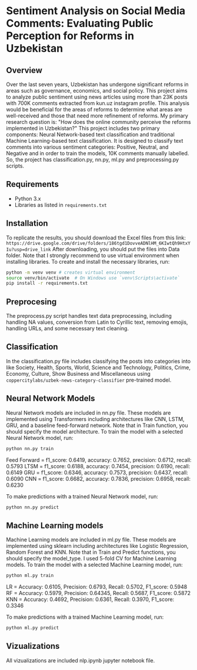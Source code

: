 # Sentiment Analysis on Social Media Comments: Evaluating Public Perception for Reforms in Uzbekistan

## Overview
Over the last seven years, Uzbekistan has undergone significant reforms in areas such as governance, economics, and social policy. This project aims to analyze public sentiment using news articles using more than 23K posts with 700K comments extracted from kun.uz instagram profile. This analysis would be beneficial for the areas of reforms to determine what areas are well-received and those that need more refinement of reforms. My primary research question is: "How does the online community perceive the reforms implemented in Uzbekistan?" This project includes two primary components: Neural Network-based text classification and traditional Machine Learning-based text classification. It is designed to classify text comments into various sentiment categories: Positive, Neutral, and Negative and in order to train the models, 10K comments manually labelled. So, the project has classification.py, nn.py, ml.py and preprocessing.py scripts.

## Requirements
- Python 3.x
- Libraries as listed in `requirements.txt`

## Installation
To replicate the results, you should download the Excel files from this link: `https://drive.google.com/drive/folders/186tgd1DovveADNlHM_6KIwtQh9HtxYIu?usp=drive_link`
After downloading, you should put the files into Data folder. Note that I strongly recommend to use virtual environment when installing libraries.
To create and install the necessary libraries, run:
```bash
python -m venv venv # creates virtual environment
source venv/bin/activate  # On Windows use `venv\Scripts\activate`
pip install -r requirements.txt
```

## Preprocesing
The preprocess.py script handles text data preprocessing, including handling NA values, conversion from Latin to Cyrillic text, removing emojis, handling URLs, and some necessary text cleaning.

## Classification
In the classification.py file includes classifying the posts into categories into like Society, Health, Sports, World, Science and Technology, Politics, Crime, Economy, Culture, Show Business and Miscellaneous using `coppercitylabs/uzbek-news-category-classifier` pre-trained model.

## Neural Network Models
Neural Network models are included in nn.py file. These models are implemented using Transformers including architectures like CNN, LSTM, GRU, and a baseline feed-forward network. Note that in Train function, you should specify the model architecture. To train the model with a selected Neural Network model, run:
```bash
python nn.py train
```

Feed Forward = f1_score: 0.6419, accuracy: 0.7652, precision: 0.6712, recall: 0.5793
LTSM = f1_score: 0.6188, accuracy: 0.7454, precision: 0.6190, recall: 0.6149
GRU = f1_score: 0.6346, accuracy: 0.7573, precision: 0.6437, recall: 0.6090
CNN = f1_score: 0.6682, accuracy: 0.7836, precision: 0.6958, recall: 0.6230

To make predictions with a trained Neural Network model, run:
```bash
python nn.py predict
```

## Machine Learning models
Machine Learning models are included in ml.py file. These models are implemented using sklearn including architectures like Logistic Regression, Random Forest and KNN. Note that in Train and Predict functions, you should specify the model_type. I used 5-fold CV for Machine Learning models. To train the model with a selected Machine Learning model, run:
```bash
python ml.py train
```
LR = Accuracy: 0.6105, Precision: 0.6793, Recall: 0.5702, F1_score: 0.5948
RF = Accuracy: 0.5979, Precision: 0.64345, Recall: 0.5687, F1_score: 0.5872
KNN = Accuracy: 0.4692, Precision: 0.6361, Recall: 0.3970, F1_score: 0.3346

To make predictions with a trained Machine Learning model, run:
```bash
python ml.py predict
```

## Vizualizations
All vizualizations are included nlp.ipynb jupyter notebook file.